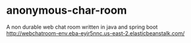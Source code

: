 # anonymous-char-room
A non durable web chat room written in java and spring boot  
http://webchatroom-env.eba-eyjr5nnc.us-east-2.elasticbeanstalk.com/
